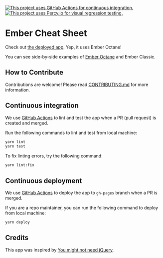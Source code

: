 [![This project uses GitHub Actions for continuous integration.](https://github.com/ember-learn/ember-octane-vs-classic-cheat-sheet/workflows/CI/CD/badge.svg)](https://github.com/ember-learn/ember-octane-vs-classic-cheat-sheet/actions?query=workflow%3ACI%2FCD)
[![This project uses Percy.io for visual regression testing.](https://percy.io/static/images/percy-badge.svg)](https://percy.io/Ember/ember-octane-vs-classic-cheat-sheet)

# Ember Cheat Sheet

Check out [the deployed app](https://ember-learn.github.io/ember-octane-vs-classic-cheat-sheet/). Yep, it uses Ember Octane!

You can see side-by-side examples of [Ember Octane](https://emberjs.com/editions/octane) and Ember Classic.


## How to Contribute

Contributions are welcome! Please read [CONTRIBUTING.md](CONTRIBUTING.md) for more information.


## Continuous integration

We use [GitHub Actions](.github/workflows/ci-cd.yml) to lint and test the app when a PR (pull request) is created and merged.

Run the following commands to lint and test from local machine:

```bash
yarn lint
yarn test
```

To fix linting errors, try the following command:

```bash
yarn lint:fix
```


## Continuous deployment

We use [GitHub Actions](.github/workflows/ci-cd.yml) to deploy the app to `gh-pages` branch when a PR is merged.

If you are a repo maintainer, you can run the following command to deploy from local machine:

```bash
yarn deploy
```


## Credits

This app was inspired by [You might not need jQuery](http://youmightnotneedjquery.com/).
